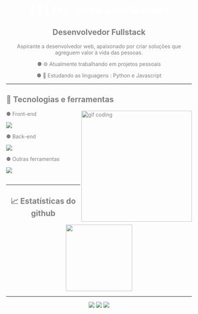 <div align="center" style="color: grey">
  <h1 style="color: white">👨🏻‍💻 Olá, sou o João Barros!</h1>
  <h2>Desenvolvedor Fullstack</h2>
  <p>
    Aspirante a desenvolvedor web, apaixonado por criar soluções que agreguem
    valor à vida das pessoas.
  </p>
  <p>● ⚙️ Atualmente trabalhando em projetos pessoais</p>
  <p>● 📖 Estudando as linguagens : Python e Javascript</p>
</div>

---

<div align="left" style="color: grey">
  <h2 style="border-bottom: none">🔧 Tecnologias e ferramentas</h2>
  <img
    src="https://i.pinimg.com/originals/06/60/ef/0660efe82fa3da42ed56eef013171835.gif"
    alt="gif coding"
    min-width="300px"
    max-width="300px"
    width="300px"
    align="right"
  />
  <p>● Front-end</p>
  <img src="https://skillicons.dev/icons?i=html,css,scss" />
  <p>● Back-end</p>
  <img
    src="https://skillicons.dev/icons?i=python,javascript,nodejs,typescript"
  />
  <p>● Outras ferramentas</p>
  <img src="https://skillicons.dev/icons?i=git" />
</div>
<br>

---

<div align="center"> 
  <h2 style="color: grey;">📈 Estatísticas do github</h2> 
  <img height="180em" src="https://github-readme-stats.vercel.app/api?username=ViitoDev&show_icons=true&theme=chartreuse-dark&include_all_commits=true&count_private=true&border_radius=10"/>
</div>

---

<div align="center"> 
  <a href="https://www.instagram.com/viitozin/" target="_blank"><img src="https://img.shields.io/badge/-Instagram-%23E4405F?style=for-the-badge&logo=instagram&logoColor=white" target="_blank"></a>
  <a href = "mailto:joaovictorpiresdev@gmail.com"><img src="https://img.shields.io/badge/-Gmail-%23333?style=for-the-badge&logo=gmail&logoColor=white" target="_blank"></a>
  <a href="https://www.linkedin.com/in/joaovictorpiresbarros/" target="_blank"><img src="https://img.shields.io/badge/-LinkedIn-%230077B5?style=for-the-badge&logo=linkedin&logoColor=white" target="_blank"></a> 
</div>
